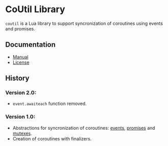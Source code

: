 CoUtil Library
==============

`coutil` is a Lua library to support syncronization of coroutines using events and promises.

Documentation
-------------

- [Manual](doc/manual.md)
- [License](LICENSE)

History
-------

### Version 2.0:
- `event.awaiteach` function removed.

### Version 1.0:
- Abstractions for syncronization of coroutines: [events](https://en.wikipedia.org/wiki/Async/await), [promises](https://en.wikipedia.org/wiki/Futures_and_promises) and [mutexes](https://en.wikipedia.org/wiki/Mutex).
- Creation of coroutines with finalizers.
